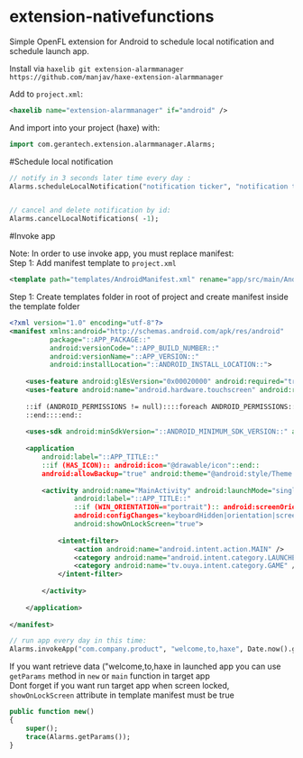 extension-nativefunctions
=============

Simple OpenFL extension for Android to schedule local notification and schedule launch app.


Install via 
`haxelib git extension-alarmmanager https://github.com/manjav/haxe-extension-alarmmanager`

Add to `project.xml`:

```xml
<haxelib name="extension-alarmmanager" if="android" />
```

And import into your project (haxe) with:
  
```Haxe
import com.gerantech.extension.alarmmanager.Alarms;
```
#Schedule local notification

```Haxe
// notify in 3 seconds later time every day :
Alarms.scheduleLocalNotification("notification ticker", "notification title", "notification message", Date.now().getTime() + 3000, DateTools.days(1), "notification info", "comma,sepatated,args,to,retrieve,after,notification.touched");


// cancel and delete notification by id:
Alarms.cancelLocalNotifications( -1);
```

#Invoke app

Note: In order to use invoke app, you must replace manifest:<br/>
Step 1: Add manifest template to `project.xml`
```XML
<template path="templates/AndroidManifest.xml" rename="app/src/main/AndroidManifest.xml" />
```

Step 1: Create templates folder in root of project and create manifest inside the template folder

```XML
<?xml version="1.0" encoding="utf-8"?>
<manifest xmlns:android="http://schemas.android.com/apk/res/android" 
		  package="::APP_PACKAGE::" 
		  android:versionCode="::APP_BUILD_NUMBER::" 
		  android:versionName="::APP_VERSION::" 
		  android:installLocation="::ANDROID_INSTALL_LOCATION::">
	
	<uses-feature android:glEsVersion="0x00020000" android:required="true" />
	<uses-feature android:name="android.hardware.touchscreen" android:required="false" />
	
	::if (ANDROID_PERMISSIONS != null)::::foreach ANDROID_PERMISSIONS::<uses-permission android:name="::__current__::" />
	::end::::end::
	
	<uses-sdk android:minSdkVersion="::ANDROID_MINIMUM_SDK_VERSION::" android:targetSdkVersion="::ANDROID_TARGET_SDK_VERSION::"/>
	
	<application 
		android:label="::APP_TITLE::" 
		::if (HAS_ICON):: android:icon="@drawable/icon"::end:: 
		android:allowBackup="true" android:theme="@android:style/Theme.NoTitleBar.Fullscreen" android:hardwareAccelerated="true">
		
		<activity android:name="MainActivity" android:launchMode="singleTask" 
				android:label="::APP_TITLE::" 
				::if (WIN_ORIENTATION=="portrait"):: android:screenOrientation="sensorPortrait"::end::::if (WIN_ORIENTATION=="landscape"):: android:screenOrientation="sensorLandscape"::end::
				android:configChanges="keyboardHidden|orientation|screenSize|screenLayout"
				android:showOnLockScreen="true">
			
			<intent-filter>
				<action android:name="android.intent.action.MAIN" />
				<category android:name="android.intent.category.LAUNCHER" />
				<category android:name="tv.ouya.intent.category.GAME" />
			</intent-filter>
			
		</activity>
		
	</application>
	
</manifest>
```

```Haxe
// run app every day in this time:
Alarms.invokeApp("com.company.product", "welcome,to,haxe", Date.now().getTime() + 10000, DateTools.days(1));
```

If you want retrieve data ("welcome,to,haxe in launched app you can use `getParams` method in `new` or `main` function in target app<br/>
Dont forget if you want run target app when screen locked, `showOnLockScreen` attribute in template manifest must be true 
```Haxe
public function new()
{
	super();
	trace(Alarms.getParams());
}
```